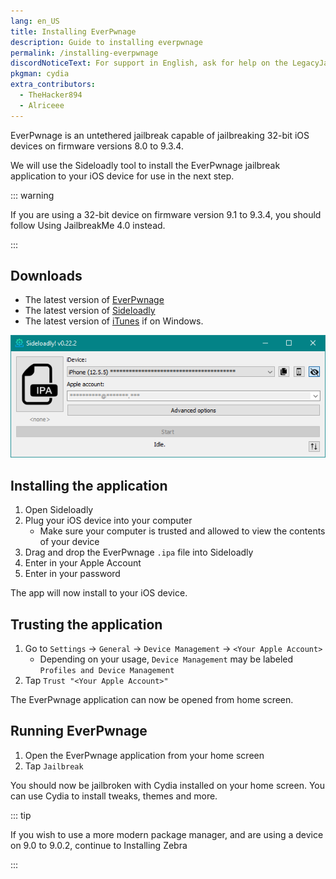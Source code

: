 ```yaml
---
lang: en_US
title: Installing EverPwnage
description: Guide to installing everpwnage
permalink: /installing-everpwnage
discordNoticeText: For support in English, ask for help on the LegacyJailbreak [Discord Server](http://discord.legacyjailbreak.com/).
pkgman: cydia
extra_contributors:
  - TheHacker894
  - Alriceee
---
```


EverPwnage is an untethered jailbreak capable of jailbreaking 32-bit iOS devices on firmware versions 8.0 to 9.3.4.

We will use the Sideloadly tool to install the EverPwnage jailbreak application to your iOS device for use in the next step.

::: warning

If you are using a 32-bit device on firmware version 9.1 to 9.3.4, you should follow <router-link to="/using-jailbreakme4-0">Using JailbreakMe 4.0</router-link> instead.

:::

## Downloads

- The latest version of [EverPwnage](https://github.com/LukeZGD/EverPwnage/releases/latest)
- The latest version of [Sideloadly](https://sideloadly.io/)
- The latest version of [iTunes](https://www.apple.com/itunes/download/win64) if on Windows.

![A screenshot of the Sideloadly application (Windows)](/assets/images/sideloadly_win.png)

## Installing the application

1. Open Sideloadly
1. Plug your iOS device into your computer
    - Make sure your computer is trusted and allowed to view the contents of your device
1. Drag and drop the EverPwnage `.ipa` file into Sideloadly
1. Enter in your Apple Account
1. Enter in your password

The app will now install to your iOS device.

## Trusting the application

1. Go to `Settings` -> `General` -> `Device Management` -> `<Your Apple Account>`
    - Depending on your usage, `Device Management` may be labeled `Profiles and Device Management`
1. Tap `Trust "<Your Apple Account>"`

The EverPwnage application can now be opened from home screen.

## Running EverPwnage

1. Open the EverPwnage application from your home screen
1. Tap `Jailbreak`

You should now be jailbroken with Cydia installed on your home screen. You can use Cydia to install <router-link to="/faq/#what-are-tweaks">tweaks</router-link>, themes and more.

::: tip

If you wish to use a more modern package manager, and are using a device on 9.0 to 9.0.2, continue to <router-link to="/installing-zebra">Installing Zebra</router-link>

:::
